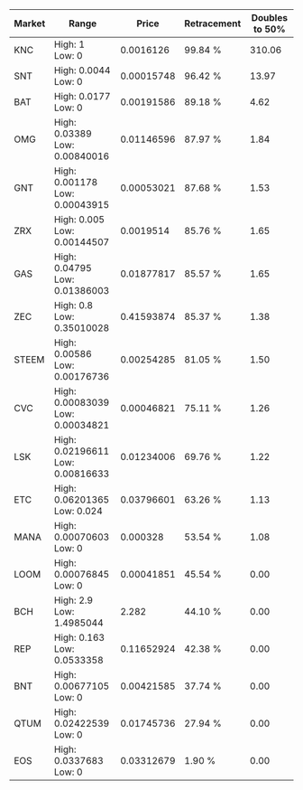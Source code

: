 | Market | Range | Price| Retracement | Doubles to 50% |
| --- | --- | --- | --- | --- |
| KNC | High: 1<br />Low: 0 | 0.0016126 | 99.84 % | 310.06 |
| SNT | High: 0.0044<br />Low: 0 | 0.00015748 | 96.42 % | 13.97 |
| BAT | High: 0.0177<br />Low: 0 | 0.00191586 | 89.18 % | 4.62 |
| OMG | High: 0.03389<br />Low: 0.00840016 | 0.01146596 | 87.97 % | 1.84 |
| GNT | High: 0.001178<br />Low: 0.00043915 | 0.00053021 | 87.68 % | 1.53 |
| ZRX | High: 0.005<br />Low: 0.00144507 | 0.0019514 | 85.76 % | 1.65 |
| GAS | High: 0.04795<br />Low: 0.01386003 | 0.01877817 | 85.57 % | 1.65 |
| ZEC | High: 0.8<br />Low: 0.35010028 | 0.41593874 | 85.37 % | 1.38 |
| STEEM | High: 0.00586<br />Low: 0.00176736 | 0.00254285 | 81.05 % | 1.50 |
| CVC | High: 0.00083039<br />Low: 0.00034821 | 0.00046821 | 75.11 % | 1.26 |
| LSK | High: 0.02196611<br />Low: 0.00816633 | 0.01234006 | 69.76 % | 1.22 |
| ETC | High: 0.06201365<br />Low: 0.024 | 0.03796601 | 63.26 % | 1.13 |
| MANA | High: 0.00070603<br />Low: 0 | 0.000328 | 53.54 % | 1.08 |
| LOOM | High: 0.00076845<br />Low: 0 | 0.00041851 | 45.54 % | 0.00 |
| BCH | High: 2.9<br />Low: 1.4985044 | 2.282 | 44.10 % | 0.00 |
| REP | High: 0.163<br />Low: 0.0533358 | 0.11652924 | 42.38 % | 0.00 |
| BNT | High: 0.00677105<br />Low: 0 | 0.00421585 | 37.74 % | 0.00 |
| QTUM | High: 0.02422539<br />Low: 0 | 0.01745736 | 27.94 % | 0.00 |
| EOS | High: 0.0337683<br />Low: 0 | 0.03312679 | 1.90 % | 0.00 |
